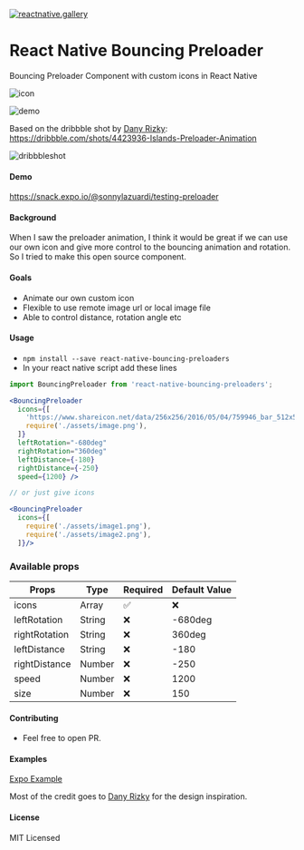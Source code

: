 [![reactnative.gallery](https://img.shields.io/badge/reactnative.gallery-%F0%9F%8E%AC-green.svg)](https://reactnative.gallery)
# React Native Bouncing Preloader

Bouncing Preloader Component with custom icons in React Native

![icon](example/assets/icon.png)

![demo](bouncingpreloader.gif)

Based on the dribbble shot by [Dany Rizky](https://dribbble.com/danyrizkyw):
https://dribbble.com/shots/4423936-Islands-Preloader-Animation

![dribbbleshot](https://cdn.dribbble.com/users/191647/screenshots/4423936/dribbble-shot.gif)

#### Demo

https://snack.expo.io/@sonnylazuardi/testing-preloader

#### Background

When I saw the preloader animation, I think it would be great if we can use our own icon and give more control to the bouncing animation and rotation. So I tried to make this open source component.

#### Goals

* Animate our own custom icon
* Flexible to use remote image url or local image file
* Able to control distance, rotation angle etc

#### Usage

* `npm install --save react-native-bouncing-preloaders`
* In your react native script add these lines

```jsx
import BouncingPreloader from 'react-native-bouncing-preloaders';

<BouncingPreloader
  icons={[
    'https://www.shareicon.net/data/256x256/2016/05/04/759946_bar_512x512.png',
    require('./assets/image.png'),
  ]}
  leftRotation="-680deg"
  rightRotation="360deg"
  leftDistance={-180}
  rightDistance={-250}
  speed={1200} />

// or just give icons

<BouncingPreloader
  icons={[
    require('./assets/image1.png'),
    require('./assets/image2.png'),
  ]}/>
```

### Available props

| Props         | Type          | Required           | Default Value |
| ------------- | ------------- | ------------------ | ------------- |
| icons         | Array         | :white_check_mark: | :x:           |
| leftRotation  | String        | :x:                | -680deg       |
| rightRotation | String        | :x:                | 360deg        |
| leftDistance  | String        | :x:                | -180          |
| rightDistance | Number        | :x:                | -250          |
| speed         | Number        | :x:                | 1200          |
| size          | Number        | :x:                | 150           |

#### Contributing

* Feel free to open PR.

#### Examples

[Expo Example](https://snack.expo.io/@sonnylazuardi/testing-preloader)

Most of the credit goes to [Dany Rizky](https://dribbble.com/danyrizkyw) for the design inspiration.

#### License

MIT Licensed
